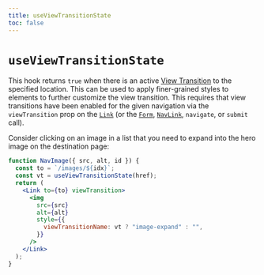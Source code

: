 ```yaml
---
title: useViewTransitionState
toc: false
---
```


# `useViewTransitionState`

This hook returns `true` when there is an active [View Transition][view-transitions] to the specified location. This can be used to apply finer-grained styles to elements to further customize the view transition. This requires that view transitions have been enabled for the given navigation via the `viewTransition` prop on the [`Link`][link-component-view-transition] (or the [`Form`][form-component-view-transition], [`NavLink`][nav-link-component-view-transition], `navigate`, or `submit` call).

Consider clicking on an image in a list that you need to expand into the hero image on the destination page:

```jsx
function NavImage({ src, alt, id }) {
  const to = `/images/${idx}`;
  const vt = useViewTransitionState(href);
  return (
    <Link to={to} viewTransition>
      <img
        src={src}
        alt={alt}
        style={{
          viewTransitionName: vt ? "image-expand" : "",
        }}
      />
    </Link>
  );
}
```

[view-transitions]: https://developer.mozilla.org/en-US/docs/Web/API/View_Transitions_API
[link-component-view-transition]: ../components/link#viewtransition
[form-component-view-transition]: ../components/form#viewtransition
[nav-link-component-view-transition]: ../components/nav-link#viewtransition
